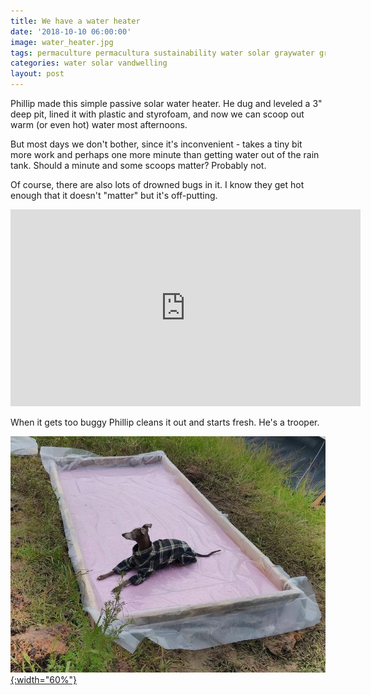 ```yaml
---
title: We have a water heater
date: '2018-10-10 06:00:00'
image: water_heater.jpg
tags: permaculture permacultura sustainability water solar graywater greywater natural
categories: water solar vandwelling
layout: post
---
```


Phillip made this simple passive solar water heater. He dug and leveled a 3" deep pit, lined it with plastic and styrofoam, and now we can scoop out warm (or even hot) water most afternoons.

But most days we don't bother, since it's inconvenient - takes a tiny bit more work and perhaps one more minute than getting water out of the rain tank. Should a minute and some scoops matter? Probably not.

Of course, there are also lots of drowned bugs in it. I know they get hot enough that it doesn't "matter" but it's off-putting.

<iframe width="560" height="315" src="https://www.youtube-nocookie.com/embed/Cn5IPj4OSko" frameborder="0" allow="autoplay; encrypted-media" allowfullscreen></iframe>

When it gets too buggy Phillip cleans it out and starts fresh. He's a trooper.

[![](/images/booker_water_heater_.jpg){:width="60%"}](/images/booker_water_heater.jpg)
